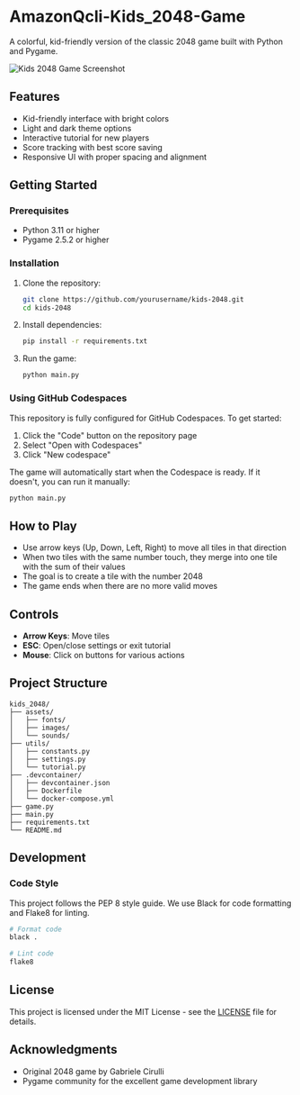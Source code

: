 # AmazonQcli-Kids_2048-Game

A colorful, kid-friendly version of the classic 2048 game built with Python and Pygame.

![Kids 2048 Game Screenshot](screenshots/game.png)

## Features

- Kid-friendly interface with bright colors
- Light and dark theme options
- Interactive tutorial for new players
- Score tracking with best score saving
- Responsive UI with proper spacing and alignment

## Getting Started

### Prerequisites

- Python 3.11 or higher
- Pygame 2.5.2 or higher

### Installation

1. Clone the repository:
   ```bash
   git clone https://github.com/yourusername/kids-2048.git
   cd kids-2048
   ```

2. Install dependencies:
   ```bash
   pip install -r requirements.txt
   ```

3. Run the game:
   ```bash
   python main.py
   ```

### Using GitHub Codespaces

This repository is fully configured for GitHub Codespaces. To get started:

1. Click the "Code" button on the repository page
2. Select "Open with Codespaces"
3. Click "New codespace"

The game will automatically start when the Codespace is ready. If it doesn't, you can run it manually:

```bash
python main.py
```

## How to Play

- Use arrow keys (Up, Down, Left, Right) to move all tiles in that direction
- When two tiles with the same number touch, they merge into one tile with the sum of their values
- The goal is to create a tile with the number 2048
- The game ends when there are no more valid moves

## Controls

- **Arrow Keys**: Move tiles
- **ESC**: Open/close settings or exit tutorial
- **Mouse**: Click on buttons for various actions

## Project Structure

```
kids_2048/
├── assets/
│   ├── fonts/
│   ├── images/
│   └── sounds/
├── utils/
│   ├── constants.py
│   ├── settings.py
│   └── tutorial.py
├── .devcontainer/
│   ├── devcontainer.json
│   ├── Dockerfile
│   └── docker-compose.yml
├── game.py
├── main.py
├── requirements.txt
└── README.md
```

## Development

### Code Style

This project follows the PEP 8 style guide. We use Black for code formatting and Flake8 for linting.

```bash
# Format code
black .

# Lint code
flake8
```

## License

This project is licensed under the MIT License - see the [LICENSE](LICENSE) file for details.

## Acknowledgments

- Original 2048 game by Gabriele Cirulli
- Pygame community for the excellent game development library
